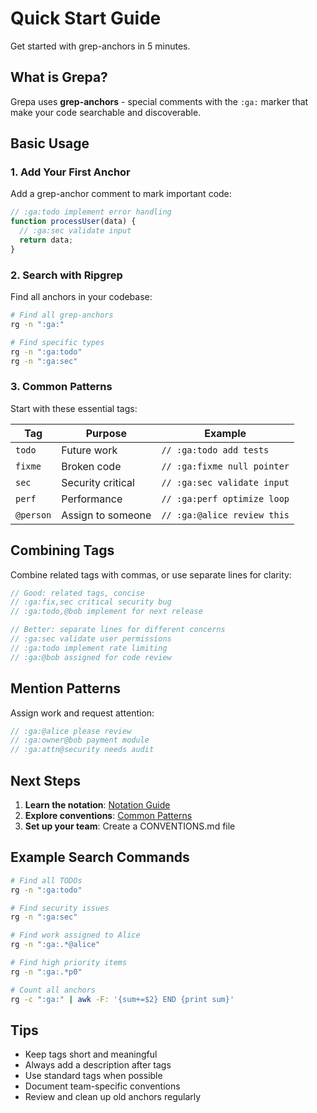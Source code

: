 # Quick Start Guide
<!-- :ga:tldr Get started with grep-anchors in 5 minutes -->
<!-- :ga:guide Essential quick start guide for new users -->

Get started with grep-anchors in 5 minutes.

## What is Grepa?

Grepa uses **grep-anchors** - special comments with the `:ga:` marker that make your code searchable and discoverable.

## Basic Usage

### 1. Add Your First Anchor

Add a grep-anchor comment to mark important code:

```javascript
// :ga:todo implement error handling
function processUser(data) {
  // :ga:sec validate input
  return data;
}
```

### 2. Search with Ripgrep

Find all anchors in your codebase:

```bash
# Find all grep-anchors
rg -n ":ga:"

# Find specific types
rg -n ":ga:todo"
rg -n ":ga:sec"
```

### 3. Common Patterns

Start with these essential tags:

| Tag | Purpose | Example |
|-----|---------|---------|
| `todo` | Future work | `// :ga:todo add tests` |
| `fixme` | Broken code | `// :ga:fixme null pointer` |
| `sec` | Security critical | `// :ga:sec validate input` |
| `perf` | Performance | `// :ga:perf optimize loop` |
| `@person` | Assign to someone | `// :ga:@alice review this` |

## Combining Tags

Combine related tags with commas, or use separate lines for clarity:

```javascript
// Good: related tags, concise
// :ga:fix,sec critical security bug
// :ga:todo,@bob implement for next release

// Better: separate lines for different concerns
// :ga:sec validate user permissions
// :ga:todo implement rate limiting
// :ga:@bob assigned for code review
```

## Mention Patterns

Assign work and request attention:

```javascript
// :ga:@alice please review
// :ga:owner@bob payment module
// :ga:attn@security needs audit
```

## Next Steps

1. **Learn the notation**: [Notation Guide](../notation/)
2. **Explore conventions**: [Common Patterns](../conventions/common-patterns.md)
3. **Set up your team**: Create a CONVENTIONS.md file

## Example Search Commands

```bash
# Find all TODOs
rg -n ":ga:todo"

# Find security issues
rg -n ":ga:sec"

# Find work assigned to Alice
rg -n ":ga:.*@alice"

# Find high priority items
rg -n ":ga:.*p0"

# Count all anchors
rg -c ":ga:" | awk -F: '{sum+=$2} END {print sum}'
```

## Tips

- Keep tags short and meaningful
- Always add a description after tags
- Use standard tags when possible
- Document team-specific conventions
- Review and clean up old anchors regularly